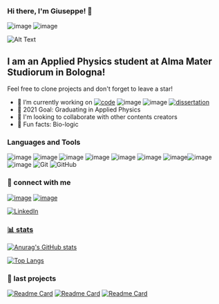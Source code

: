 ### Hi there, I'm Giuseppe! 👋
![image](https://img.shields.io/github/stars/giuseppefilitto?style=for-the-badge) ![image](https://img.shields.io/github/followers/giuseppefilitto?style=for-the-badge)


![Alt Text](https://media.giphy.com/media/3ogwFGEHrVxusDbDjO/giphy.gif)

## I am an Applied Physics student at Alma Mater Studiorum in Bologna!

Feel free to clone projects and don't forget to leave a star!




- 🔭 I’m currently working on [![code](http://img.shields.io/badge/code-img--segm-brightgreen?style=flat-square&.svg)](https://github.com/giuseppefilitto/img-segm)  ![image](https://img.shields.io/github/last-commit/giuseppefilitto/img-segm?style=flat-square) ![image](https://img.shields.io/github/stars/giuseppefilitto/img-segm?style=flat-square) [![dissertation](http://img.shields.io/badge/dissertation-MSCThesis-informational?style=flat-square&.svg)](https://github.com/giuseppefilitto/MScThesis)
- :goal_net: 2021 Goal: Graduating in Applied Physics
- :handshake: I'm looking to collaborate with other contents creators
- :seedling: Fun facts: Bio-logic

### Languages and Tools

![image](https://img.shields.io/badge/Python-3776AB?style=for-the-badge&logo=python&logoColor=white) ![image](https://img.shields.io/badge/Jupyter-F37626.svg?&style=for-the-badge&logo=Jupyter&logoColor=white) ![image](https://img.shields.io/badge/conda-342B029.svg?&style=for-the-badge&logo=anaconda&logoColor=white) ![image](https://img.shields.io/badge/Visual_Studio-5C2D91?style=for-the-badge&logo=visual%20studio&logoColor=white) ![image](https://img.shields.io/badge/Atom-66595C?style=for-the-badge&logo=Atom&logoColor=white) ![image](https://img.shields.io/badge/TensorFlow-FF6F00?style=for-the-badge&logo=TensorFlow&logoColor=white) ![image](https://img.shields.io/badge/Microsoft_Office-D83B01?style=for-the-badge&logo=microsoft-office&logoColor=white)![image](https://img.shields.io/badge/Arduino_IDE-00979D?style=for-the-badge&logo=arduino&logoColor=white) ![image](https://img.shields.io/badge/OpenCV-27338e?style=for-the-badge&logo=OpenCV&logoColor=white) <img alt="Git" src="https://img.shields.io/badge/git-%23F05033.svg?style=for-the-badge&logo=git&logoColor=white"/> <img alt="GitHub" src="https://img.shields.io/badge/github-%23121011.svg?style=for-the-badge&logo=github&logoColor=white"/>

### :email: connect with me



[![image](https://img.shields.io/badge/Gmail-D14836?style=for-the-badge&logo=gmail&logoColor=white)](mailto:giuseppefilitto@gmail.com)  [![image](https://img.shields.io/badge/Microsoft_Outlook-0078D4?style=for-the-badge&logo=microsoft-outlook&logoColor=white)](mailto:giuseppe.filitto@studio.unibo.it)

 <a href="https://www.linkedin.com/in/giuseppe-filitto-04479b211/"> <img alt="LinkedIn" src="https://img.shields.io/badge/linkedin-%230077B5.svg?style=for-the-badge&logo=linkedin&logoColor=white"/> 




### :bar_chart: stats

![Anurag's GitHub stats](https://github-readme-stats.vercel.app/api?username=giuseppefilitto&show_icons=true&theme=tokyonight)

[![Top Langs](https://github-readme-stats.vercel.app/api/top-langs/?username=giuseppefilitto&layout=compact&show_icons=true&theme=tokyonight)](https://github.com/anuraghazra/github-readme-stats)



###  :pushpin: last projects

[![Readme Card](https://github-readme-stats.vercel.app/api/pin/?username=giuseppefilitto&repo=img-segm&show_icons=true&theme=tokyonight)](https://github.com/giuseppefilitto/img-segm)
[![Readme Card](https://github-readme-stats.vercel.app/api/pin/?username=giuseppefilitto&repo=PNM&show_icons=true&theme=tokyonight)](https://github.com/giuseppefilitto/PNM)
[![Readme Card](https://github-readme-stats.vercel.app/api/pin/?username=SimoneGasperini&repo=net-comm&show_owner=True&show_icons=true&theme=tokyonight)](https://github.com/SimoneGasperini/net-comm)

